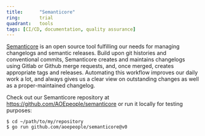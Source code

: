 ```yaml
---
title:      "Semanticore"
ring:       trial
quadrant:   tools
tags: [CI/CD, documentation, quality assurance]
---
```


[Semanticore](https://github.com/AOEpeople/semanticore) is an open source tool fulfilling our needs for managing changelogs and semantic releases.
Build upon git histories and conventional commits, Semanticore creates and maintains changelogs using Gitlab or Github merge requests, and, once merged, creates appropriate tags and releases.
Automating this workflow improves our daily work a lot, and always gives us a clear view on outstanding changes as well as a proper-maintained changelog.

Check out our Semanticore repository at https://github.com/AOEpeople/semanticore or run it locally for testing purposes:
```
$ cd ~/path/to/my/repository
$ go run github.com/aoepeople/semanticore@v0
```
